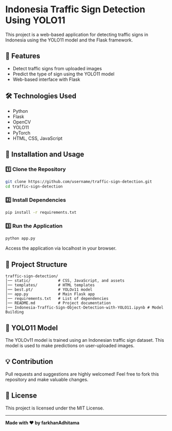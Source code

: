 # Indonesia Traffic Sign Detection Using YOLO11

This project is a web-based application for detecting traffic signs in Indonesia using the YOLO11 model and the Flask framework.

## 📌 Features
- Detect traffic signs from uploaded images
- Predict the type of sign using the YOLO11 model
- Web-based interface with Flask

## 🛠 Technologies Used
- Python
- Flask
- OpenCV
- YOLO11
- PyTorch
- HTML, CSS, JavaScript

## 🔧 Installation and Usage
### 1️⃣ Clone the Repository
```bash
git clone https://github.com/username/traffic-sign-detection.git
cd traffic-sign-detection
```
### 2️⃣ Install Dependencies
```bash
pip install -r requirements.txt
```

### 3️⃣ Run the Application
```bash
python app.py
```
Access the application via localhost in your browser.

## 📂 Project Structure
```
traffic-sign-detection/
│── static/            # CSS, JavaScript, and assets
│── templates/         # HTML templates
│── best.pt/           # YOLOv11 model
│── app.py             # Main Flask app
│── requirements.txt   # List of dependencies
│── README.md          # Project documentation
|── Indonesia-Traffic-Sign-Object-Detection-with-YOLO11.ipynb # Model Building
```

## 🎯 YOLO11 Model
The YOLOv11 model is trained using an Indonesian traffic sign dataset. This model is used to make predictions on user-uploaded images.

## 💡 Contribution
Pull requests and suggestions are highly welcomed! Feel free to fork this repository and make valuable changes.

## 📜 License
This project is licensed under the MIT License.

---
**Made with ❤️ by farkhanAdhitama**
